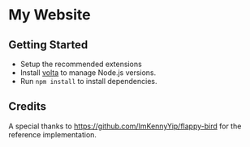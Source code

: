 # My Website

## Getting Started

- Setup the recommended extensions
- Install [volta](https://volta.sh/) to manage Node.js versions.
- Run `npm install` to install dependencies.

## Credits

A special thanks to https://github.com/ImKennyYip/flappy-bird for the reference implementation.
